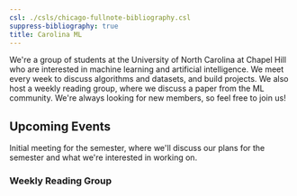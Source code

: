 ```yaml
---
csl: ./csls/chicago-fullnote-bibliography.csl
suppress-bibliography: true
title: Carolina ML
---
```


We're a group of students at the University of North Carolina at Chapel
Hill who are interested in machine learning and artificial intelligence.
We meet every week to discuss algorithms and datasets, and build
projects. We also host a weekly reading group, where we discuss a paper
from the ML community. We're always looking for new members, so feel
free to join us!

## Upcoming Events

Initial meeting for the semester, where we'll discuss our plans for the
semester and what we're interested in working on.

### Weekly Reading Group
